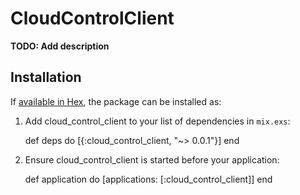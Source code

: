 # CloudControlClient

**TODO: Add description**

## Installation

If [available in Hex](https://hex.pm/docs/publish), the package can be installed as:

  1. Add cloud_control_client to your list of dependencies in `mix.exs`:

        def deps do
          [{:cloud_control_client, "~> 0.0.1"}]
        end

  2. Ensure cloud_control_client is started before your application:

        def application do
          [applications: [:cloud_control_client]]
        end

